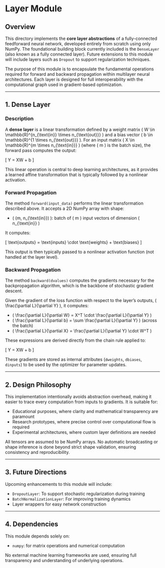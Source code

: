 # Layer Module

## Overview

This directory implements the **core layer abstractions** of a fully-connected feedforward neural network, developed entirely from scratch using only NumPy. The foundational building block currently included is the `DenseLayer` (also known as a fully connected layer). Future extensions to this module will include layers such as `Dropout` to support regularization techniques.

The purpose of this module is to encapsulate the fundamental operations required for forward and backward propagation within multilayer neural architectures. Each layer is designed for full interoperability with the computational graph used in gradient-based optimization.

---

## 1. Dense Layer

### Description

A **dense layer** is a linear transformation defined by a weight matrix \( W \in \mathbb{R}^{n_{\text{in}} \times n_{\text{out}}} \) and a bias vector \( b \in \mathbb{R}^{1 \times n_{\text{out}}} \). For an input matrix \( X \in \mathbb{R}^{m \times n_{\text{in}}} \) (where \( m \) is the batch size), the forward pass computes the output:

\[
Y = XW + b
\]

This linear operation is central to deep learning architectures, as it provides a learned affine transformation that is typically followed by a nonlinear activation.

### Forward Propagation

The method `forward(input_data)` performs the linear transformation described above. It accepts a 2D NumPy array with shape:

- \( (m, n_{\text{in}}) \): batch of \( m \) input vectors of dimension \( n_{\text{in}} \)

It computes:

\[
\text{outputs} = \text{inputs} \cdot \text{weights} + \text{biases}
\]

This output is then typically passed to a nonlinear activation function (not handled at the layer level).

### Backward Propagation

The method `backward(dvalues)` computes the gradients necessary for the backpropagation algorithm, which is the backbone of stochastic gradient descent.

Given the gradient of the loss function with respect to the layer’s outputs, \( \frac{\partial L}{\partial Y} \), it computes:

- \( \frac{\partial L}{\partial W} = X^T \cdot \frac{\partial L}{\partial Y} \)
- \( \frac{\partial L}{\partial b} = \sum \frac{\partial L}{\partial Y} \) (across the batch)
- \( \frac{\partial L}{\partial X} = \frac{\partial L}{\partial Y} \cdot W^T \)

These expressions are derived directly from the chain rule applied to:

\[
Y = XW + b
\]

These gradients are stored as internal attributes (`dweights`, `dbiases`, `dinputs`) to be used by the optimizer for parameter updates.

---

## 2. Design Philosophy

This implementation intentionally avoids abstraction overhead, making it easier to trace every computation from inputs to gradients. It is suitable for:

- Educational purposes, where clarity and mathematical transparency are paramount
- Research prototypes, where precise control over computational flow is required
- Experimental architectures, where custom layer definitions are needed

All tensors are assumed to be NumPy arrays. No automatic broadcasting or shape inference is done beyond strict shape validation, ensuring consistency and reproducibility.

---

## 3. Future Directions

Upcoming enhancements to this module will include:

- `DropoutLayer`: To support stochastic regularization during training
- `BatchNormalizationLayer`: For improving training dynamics
- Layer wrappers for easy network construction

---

## 4. Dependencies

This module depends solely on:

- `numpy`: for matrix operations and numerical computation

No external machine learning frameworks are used, ensuring full transparency and understanding of underlying operations.



